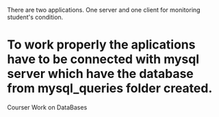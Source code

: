 There are two applications. One server and one client for monitoring student's condition.

To work properly the aplications have to be connected with mysql server which have the database from mysql_queries folder created.
==========

Courser Work on DataBases
